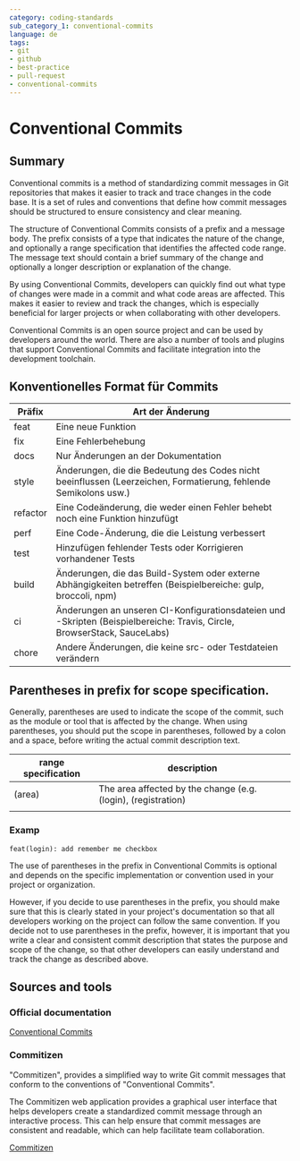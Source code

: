 ```yaml
---
category: coding-standards
sub_category_1: conventional-commits
language: de
tags:
- git
- github
- best-practice
- pull-request
- conventional-commits
---
```


# Conventional Commits

## Summary

Conventional commits is a method of standardizing commit messages in Git repositories that makes it easier to track and trace changes in the code base. It is a set of rules and conventions that define how commit messages should be structured to ensure consistency and clear meaning.

The structure of Conventional Commits consists of a prefix and a message body. The prefix consists of a type that indicates the nature of the change, and optionally a range specification that identifies the affected code range. The message text should contain a brief summary of the change and optionally a longer description or explanation of the change.

By using Conventional Commits, developers can quickly find out what type of changes were made in a commit and what code areas are affected. This makes it easier to review and track the changes, which is especially beneficial for larger projects or when collaborating with other developers.

Conventional Commits is an open source project and can be used by developers around the world. There are also a number of tools and plugins that support Conventional Commits and facilitate integration into the development toolchain.

## Konventionelles Format für Commits

| Präfix   | Art der Änderung                                                                                                         |
| -------- | ------------------------------------------------------------------------------------------------------------------------ |
| feat     | Eine neue Funktion                                                                                                       |
| fix      | Eine Fehlerbehebung                                                                                                      |
| docs     | Nur Änderungen an der Dokumentation                                                                                      |
| style    | Änderungen, die die Bedeutung des Codes nicht beeinflussen (Leerzeichen, Formatierung, fehlende Semikolons usw.)         |
| refactor | Eine Codeänderung, die weder einen Fehler behebt noch eine Funktion hinzufügt                                            |
| perf     | Eine Code-Änderung, die die Leistung verbessert                                                                          |
| test     | Hinzufügen fehlender Tests oder Korrigieren vorhandener Tests                                                            |
| build    | Änderungen, die das Build-System oder externe Abhängigkeiten betreffen (Beispielbereiche: gulp, broccoli, npm)           |
| ci       | Änderungen an unseren CI-Konfigurationsdateien und -Skripten (Beispielbereiche: Travis, Circle, BrowserStack, SauceLabs) |
| chore    | Andere Änderungen, die keine src- oder Testdateien verändern                                                             |

## Parentheses in prefix for scope specification.

Generally, parentheses are used to indicate the scope of the commit, such as the module or tool that is affected by the change. When using parentheses, you should put the scope in parentheses, followed by a colon and a space, before writing the actual commit description text.

| range specification | description |
| -------------- | ---------------------------------------------------------------------------- |
| (area) | The area affected by the change (e.g. (login), (registration) |
| | |

### Examp

```
feat(login): add remember me checkbox
```

The use of parentheses in the prefix in Conventional Commits is optional and depends on the specific implementation or convention used in your project or organization.

However, if you decide to use parentheses in the prefix, you should make sure that this is clearly stated in your project's documentation so that all developers working on the project can follow the same convention. If you decide not to use parentheses in the prefix, however, it is important that you write a clear and consistent commit description that states the purpose and scope of the change, so that other developers can easily understand and track the change as described above.

## Sources and tools

### Official documentation

[Conventional Commits](https://www.conventionalcommits.org)

### Commitizen

"Commitizen", provides a simplified way to write Git commit messages that conform to the conventions of "Conventional Commits".

The Commitizen web application provides a graphical user interface that helps developers create a standardized commit message through an interactive process. This can help ensure that commit messages are consistent and readable, which can help facilitate team collaboration.

[Commitizen](https://commitizen-tools.github.io/commitizen/)
